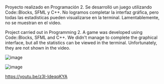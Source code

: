 Proyecto realizado en Programación 2. Se desarrolló un juego utilizando Code::Blocks, SFML y C++. No logramos completar la interfaz gráfica, pero todas las estadísticas pueden visualizarse en la terminal. Lamentablemente, no se muestran en el video.

Project carried out in Programming 2. A game was developed using Code::Blocks, SFML and C++. We didn't manage to complete the graphical interface, but all the statistics can be viewed in the terminal. Unfortunately, they are not shown in the video.

![image](https://github.com/user-attachments/assets/cf689c7d-118e-46ed-8ebd-fe91710cc888)

![image](https://github.com/user-attachments/assets/38bb7a6c-6586-41a1-a5b2-5ef393b0771a)


https://youtu.be/z3I-IdeqqKYA
